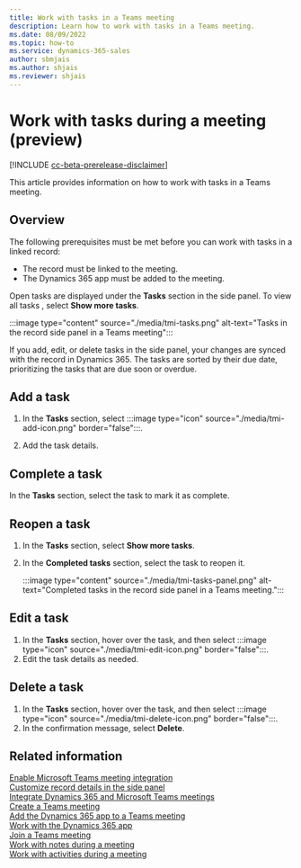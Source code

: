 ```yaml
---
title: Work with tasks in a Teams meeting
description: Learn how to work with tasks in a Teams meeting.
ms.date: 08/09/2022
ms.topic: how-to
ms.service: dynamics-365-sales
author: sbmjais
ms.author: shjais
ms.reviewer: shjais 
---
```


# Work with tasks during a meeting (preview)

[!INCLUDE [cc-beta-prerelease-disclaimer](../../includes/cc-beta-prerelease-disclaimer.md)]

This article provides information on how to work with tasks in a Teams meeting.

## Overview

The following prerequisites must be met before you can work with tasks in a linked record:

- The record must be linked to the meeting.
- The Dynamics 365 app must be added to the meeting.

Open tasks are displayed under the **Tasks** section in the side panel. To view all tasks , select **Show more tasks**.

:::image type="content" source="./media/tmi-tasks.png" alt-text="Tasks in the record side panel in a Teams meeting":::

If you add, edit, or delete tasks in the side panel, your changes are synced with the record in Dynamics 365. The tasks are sorted by their due date, prioritizing the tasks that are due soon or overdue.

## Add a task

1. In the **Tasks** section, select :::image type="icon" source="./media/tmi-add-icon.png" border="false":::.

2. Add the task details.

## Complete a task

In the **Tasks** section, select the task to mark it as complete.

## Reopen a task

1. In the **Tasks** section, select **Show more tasks**.
1. In the **Completed tasks** section, select the task to reopen it.

    :::image type="content" source="./media/tmi-tasks-panel.png" alt-text="Completed tasks in the record side panel in a Teams meeting.":::

## Edit a task

1. In the **Tasks** section, hover over the task, and then select :::image type="icon" source="./media/tmi-edit-icon.png" border="false":::.
1. Edit the task details as needed.

## Delete a task

1. In the **Tasks** section, hover over the task, and then select :::image type="icon" source="./media/tmi-delete-icon.png" border="false":::.
1. In the confirmation message, select **Delete**.

## Related information

[Enable Microsoft Teams meeting integration](enable-teams-meeting-integration.md)    
[Customize record details in the side panel](customize-record-side-panel.md)   
[Integrate Dynamics 365 and Microsoft Teams meetings](teams-meeting-integration.md)    
[Create a Teams meeting](create-teams-meeting.md)   
[Add the Dynamics 365 app to a Teams meeting](add-d365-app.md)   
[Work with the Dynamics 365 app](work-with-d365-app.md)     
[Join a Teams meeting](join-teams-meeting.md)   
[Work with notes during a meeting](work-with-notes.md)   
[Work with activities during a meeting](work-with-activities.md)   
 
